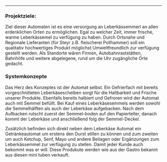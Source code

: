 ---

### Projektziele:

Ziel dieser Automaten ist es eine versorgung an Leberkässemmerl an allen erdenklichen Orten zu ermöglichen. Egal zu welcher Zeit, immer frische, warme Leberkässemel zu verfügung zu haben.
Durch Ortsnahe und Regionale Lieferanten (für Steyr z.B. fleischerei Pollhammer) soll ein qualitativ hochwertiges Produkt möglichst Umweltfreundlich zur verfügung gestellt werden.
Als Standorte wären Firmen, Autobahnraststätten, Bahnhöfe und weitere abgelegene, rund um die Uhr zugängliche Orte gedacht.


### Systemkonzepte

Das Herz des Konzeptes ist der Automat selbst. Ein Gefrierfach mit bereits vorgeschnitteten Leberkäsescheiben sorgt für die Haltbarkeit und Frische unserer Produkte. Ebenfalls bereits halbiert und Gefroren wird der Automat auch mit Semmel befüllt. Bei Kauf eines Leberkäsesemmels werden sowohl die Semmelhälften als auch der Leberkäse aufgebacken. Nach dem Aufbacken rutscht zuerst der Semmel-boden auf den Papierteller, danach kommt der Leberkäse und anschließend folg der Semmel-Deckel.

Zusätzlich befinden sich direkt neben dem Leberkäse Automat ein Getränkeautomat um erstens den Durst stillen zu können und zum zweiten um auch Ketchup, Senf, Mayo und andere Beilagen oder Ergänzungen zum Leberkässemmel zur verfügung zu stellen. Damit jeder Kunde auch bekommt was er will.
Diese Produkute werden wie aus der Gastro bekannt aus diesen mini tuben verkauft. 
